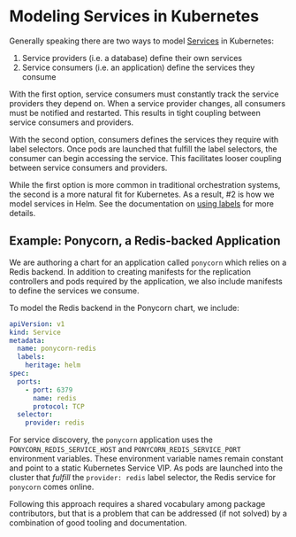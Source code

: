 # Modeling Services in Kubernetes

Generally speaking there are two ways to model [Services](http://kubernetes.io/v1.0/docs/user-guide/services.html) in Kubernetes:

1. Service providers (i.e. a database) define their own services
2. Service consumers (i.e. an application) define the services they consume

With the first option, service consumers must constantly track the service providers they depend on.  When a service provider changes, all consumers must be notified and restarted.  This results in tight coupling between service consumers and providers.

With the second option, consumers defines the services they require with label selectors.  Once pods are launched that fulfill the label selectors, the consumer can begin accessing the service.  This facilitates looser coupling between service consumers and providers.

While the first option is more common in traditional orchestration systems, the second is a more natural fit for Kubernetes.  As a result, #2 is how we model services in Helm.  See the documentation on [using labels](using_labels.md) for more details.

## Example: Ponycorn, a Redis-backed Application

We are authoring a chart for an application called `ponycorn` which relies on a Redis backend.  In addition to creating manifests for the replication controllers and pods required by the application, we also include manifests to define the services we consume.

To model the Redis backend in the Ponycorn chart, we include:

```yaml
apiVersion: v1
kind: Service
metadata:
  name: ponycorn-redis
  labels:
    heritage: helm
spec:
  ports:
    - port: 6379
      name: redis
      protocol: TCP
  selector:
    provider: redis
```

For service discovery, the `ponycorn` application uses the `PONYCORN_REDIS_SERVICE_HOST` and `PONYCORN_REDIS_SERVICE_PORT` environment variables.  These environment variable names remain constant and point to a static Kubernetes Service VIP.  As pods are launched into the cluster that _fulfill_ the `provider: redis` label selector, the Redis service for `ponycorn` comes online.

Following this approach requires a shared vocabulary among package contributors, but that is a problem that can be addressed (if not solved) by a combination of good tooling and documentation.
